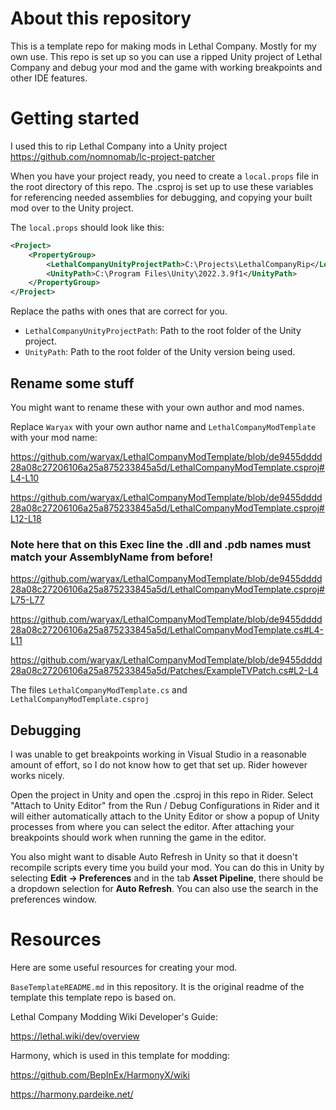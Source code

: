 # About this repository

This is a template repo for making mods in Lethal Company. Mostly for my own use. This repo is set up so you can use a ripped Unity project of Lethal Company and debug your mod and the game with working breakpoints and other IDE features.

# Getting started

I used this to rip Lethal Company into a Unity project https://github.com/nomnomab/lc-project-patcher

When you have your project ready, you need to create a `local.props` file in the root directory of this repo. The .csproj is set up to use these variables for referencing needed assemblies for debugging, and copying your built mod over to the Unity project.

The `local.props` should look like this:

```xml
<Project>
    <PropertyGroup>
        <LethalCompanyUnityProjectPath>C:\Projects\LethalCompanyRip</LethalCompanyUnityProjectPath>
        <UnityPath>C:\Program Files\Unity\2022.3.9f1</UnityPath>
    </PropertyGroup>
</Project>
```

Replace the paths with ones that are correct for you.

- `LethalCompanyUnityProjectPath`: Path to the root folder of the Unity project.
- `UnityPath`: Path to the root folder of the Unity version being used.

## Rename some stuff

You might want to rename these with your own author and mod names.

Replace `Waryax` with your own author name and `LethalCompanyModTemplate` with your mod name:

https://github.com/waryax/LethalCompanyModTemplate/blob/de9455dddd28a08c27206106a25a875233845a5d/LethalCompanyModTemplate.csproj#L4-L10

https://github.com/waryax/LethalCompanyModTemplate/blob/de9455dddd28a08c27206106a25a875233845a5d/LethalCompanyModTemplate.csproj#L12-L18

### Note here that on this Exec line the .dll and .pdb names must match your AssemblyName from before!

https://github.com/waryax/LethalCompanyModTemplate/blob/de9455dddd28a08c27206106a25a875233845a5d/LethalCompanyModTemplate.csproj#L75-L77

https://github.com/waryax/LethalCompanyModTemplate/blob/de9455dddd28a08c27206106a25a875233845a5d/LethalCompanyModTemplate.cs#L4-L11

https://github.com/waryax/LethalCompanyModTemplate/blob/de9455dddd28a08c27206106a25a875233845a5d/Patches/ExampleTVPatch.cs#L2-L4

The files `LethalCompanyModTemplate.cs` and `LethalCompanyModTemplate.csproj`

## Debugging

I was unable to get breakpoints working in Visual Studio in a reasonable amount of effort, so I do not know how to get that set up. Rider however works nicely.

Open the project in Unity and open the .csproj in this repo in Rider. Select "Attach to Unity Editor" from the Run / Debug Configurations in Rider and it will either automatically attach to the Unity Editor or show a popup of Unity processes from where you can select the editor. After attaching your breakpoints should work when running the game in the editor.

You also might want to disable Auto Refresh in Unity so that it doesn't recompile scripts every time you build your mod. You can do this in Unity by selecting **Edit -> Preferences** and in the tab **Asset Pipeline**, there should be a dropdown selection for **Auto Refresh**. You can also use the search in the preferences window.

# Resources

Here are some useful resources for creating your mod.

`BaseTemplateREADME.md` in this repository. It is the original readme of the template this template repo is based on.

Lethal Company Modding Wiki Developer's Guide:

https://lethal.wiki/dev/overview

Harmony, which is used in this template for modding:

https://github.com/BepInEx/HarmonyX/wiki

https://harmony.pardeike.net/
